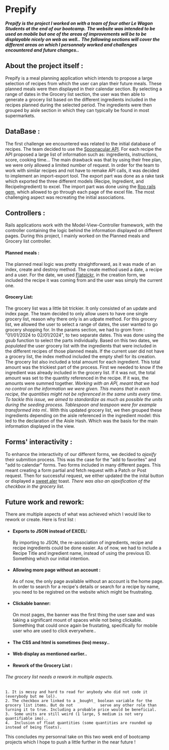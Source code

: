 # Prepify
***Prepify is the project I worked on with a team of four other Le Wagon Students at the end of our bootcamp.***
***The website was intended to be used on mobile but one of the areas of improvements will be to be displayable nicely on web as well..***
***The following sections will cover the different areas on which I personnaly worked and challenges encountered and future changes..***

## About the project itself :

Prepify is a meal planning application which intends to propose a large selection of recipes from which the user can plan their future meals. 
These planned meals were then displayed in their calendar section.
By selecting a range of dates in the Grocery list section, the user was then able to generate a grocery list based on the different ingredients included in the recipes planned during the selected period. 
The ingredients were then grouped by aisle section in which they can typically be found in most supermarkets.

## DataBase : 

The first challenge we encountered was related to the initial database of recipes. The team decided to use the [Spoonacular API](https://spoonacular.com/food-api). 
For each recipe the API proposed a large list of information such as: ingredients, instructions, score, cooking time... 
The main drawback was that by using their free plan, we were only allowed a limited number of request. 
In order for the team to work with similar recipes and not have to remake API calls, it was decided to implement an import-export tool.
The export part was done as a rake task which exported the three different models (Recipe, Ingredient, and RecipeIngredient) to excel. 
The import part was done using the [Roo rails gem](https://rubygems.org/gems/roo/versions/2.10.0), which allowed to go through each page of the excel file.
The most challenging aspect was recreating the initial associations. 

## Controllers : 

Rails applications work with the Model-View-Controller framework, with the controller containing the logic behind the information displayed on different pages.
During this project, I mainly worked on the Planned meals and Grocery list controller. 

#### Planned meals : 

The planned meal logic was pretty straightforward, as it was made of an index, create and destroy method. 
The create method used a date, a recipe and a user. For the date, we used [Flatpickr](https://flatpickr.js.org/), in the creation form, we included the recipe it was coming from and the user was simply the current one.

#### Grocery List: 

The grocery list was a little bit trickier. It only consisted of an update and index page. The team decided to only allow users to have one single grocery list, reason why there only is an udpate method.
For this grocery list, we allowed the user to select a range of dates, the user wanted to go grocery shopping for. In the params section, we had to grom from : "01/01/2024 to 02/01/2024", to two separate dates. This was done using the gsub function to select the parts individually.
Based on this two dates, we _populated_ the user grocery list with the ingredients that were included in the different recipes of those planned meals. 
If the current user did not have a grocery list, the index method included the empty shell for its creation. 
The grocery list also included a total amount for each ingredient. This total amount was the trickiest part of the process. 
First we needed to know if the ingredient was already included in the grocery list. If it was not, the total amount was set to the quantity referenced in the recipe. If it was, the amounts were summed together. 
_Working with an API, meant that we had no control on the information we were given. This means that in each recipe, the quantities might not be referenced in the same units every time. To tackle this issue, we aimed to standardize as much as possible the units during the seeding process. Tablespoon and teaspoon were for example transformed into ml.._
With this updated grocery list, we then grouped these ingredients depending on the aisle referenced in the ingredient model: this led to the declaration of the Aisle Hash. Which was the basis for the main information displayed in the view. 


## Forms' interactivity :

To enhance the interactivity of our different forms, we decided to _ajaxify_ their submition process.  This was the case for the "add to favorites" and "add to calendar" forms. Two forms included in many different pages. This meant creating a form partial and fetch request with a Patch or Post request.
Then for successful request, we either updated the the inital button or displayed a [sweet aler](https://sweetalert2.github.io/#frameworks-integrations) toast. _There was also an ajaxification of the checkbox in the grocery list._

## Future work and rework: 

There are multiple aspects of what was achieved which I would like to rework or create. 
Here is first list :
- #### Exports to JSON instead of EXCEL:
    By importing to JSON, the re-association of ingredients, recipe and recipe ingredients could be done easier. As of now, we had to include a Recipe Title and ingredient       name, instead of using the previous ID. Something which our initial intention.
  
- #### Allowing more page without an account :
    As of now, the only page available without an account is the home page. In order to search for a recipe's details or search for a recipe by name, you need to be              registred on the website which might be frustrating.
 
- #### Clickable banner:
  On most pages, the banner was  the first thing the user saw and was taking a significant mount of spaces while not being clickable. Something that could once again be        frustating, specifically for mobile user who are used to click everywhere.. 
  
-  #### The CSS and html is sometimes (leo) messy..
  
-  #### Web display as mentioned earlier..
   
-  #### Rework of the Grocery List :

  ###### The grocery list needs a rework in multiple aspects.
    1. It is messy and hard to read for anybody who did not code it (everybody but me lol).
    2. The checkbox are linked to a _bought_ boolean variable for the grocery list items. But do not            serve any other role than turning it to true. Including a probable price would be beneficial.
    3.  Some units are still weird (1 large, 5 medium is not very quantifiable imo)..
    4.  Inclusion of float quantities (some quantities are rounded up instead of being floats).


This concludes my personnal take on this two week end of bootcamp projects which I hope to push a little further in the near future !  


